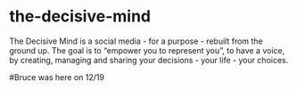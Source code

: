 # the-decisive-mind
The Decisive Mind is a social media -  for a purpose - rebuilt from the ground up. The goal is to “empower you to represent you”, to have a voice, by creating, managing and sharing your decisions - your life -  your choices.  


#Bruce was here on 12/19
